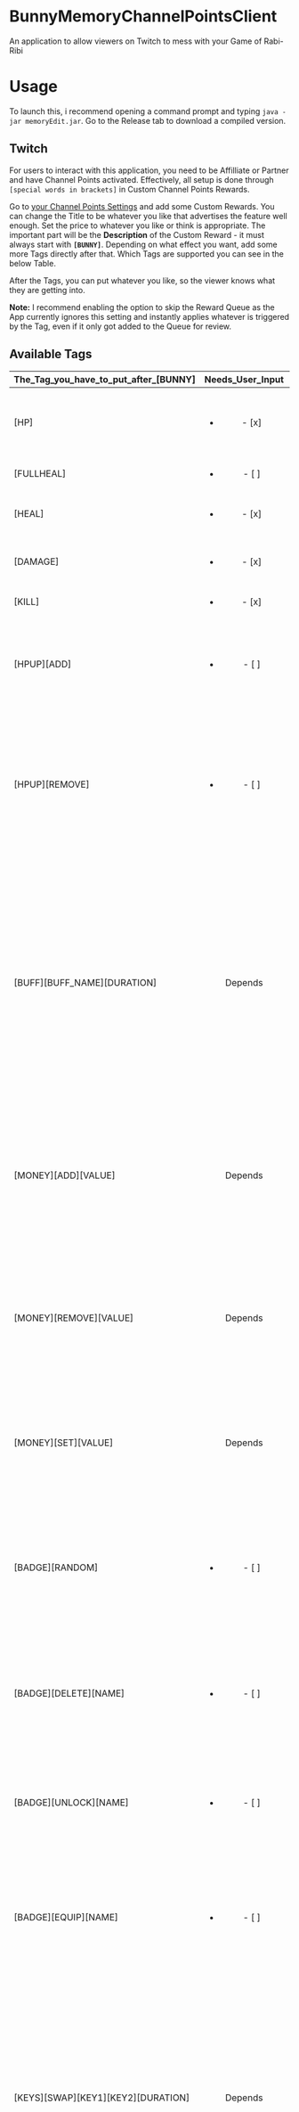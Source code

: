 # BunnyMemoryChannelPointsClient
An application to allow viewers on Twitch to mess with your Game of Rabi-Ribi

# Usage
To launch this, i recommend opening a command prompt and typing ``java -jar memoryEdit.jar``.
Go to the Release tab to download a compiled version.

## Twitch
For users to interact with this application, you need to be Affilliate or Partner and have
Channel Points activated. Effectively, all setup is done through ``[special words in brackets]``
in Custom Channel Points Rewards.

Go to [your Channel Points Settings](https://dashboard.twitch.tv/community/channel-points/rewards)
and add some Custom Rewards. You can change the Title to be whatever you like that advertises
the feature well enough. Set the price to whatever you like or think is appropriate.
The important part will be the **Description** of the Custom Reward - it must always start with
**``[BUNNY]``**. Depending on what effect you want, add some more Tags directly after that. Which
Tags are supported you can see in the below Table.

After the Tags, you can put whatever you like, so the viewer knows what they are getting into.

**Note:** I recommend enabling the option to skip the Reward Queue as the App currently
ignores this setting and instantly applies whatever is triggered by the Tag, even if it only
got added to the Queue for review.

## Available Tags
| The_Tag_you_have_to_put_after_[BUNNY] | Needs_User_Input | Description |
|------------------------------------|:----------------:|-------------|
| [HP] | <ul><li>- [x]  </li></ul>|Sets your current HP to whatever value the Viewer entered|
| [FULLHEAL] | <ul><li>- [ ] </li></ul>|Fully heals you*|
| [HEAL] | <ul><li>- [x]  </li></ul> | Heals you by the amount specified by the Viewer*|
| [DAMAGE] | <ul><li>- [x]  </li></ul> | Damages you by the amount specified by the Viewer|
| [KILL] | <ul><li>- [x]  </li></ul> | Kills you!|
| [HPUP][ADD] | <ul><li>- [ ] </li></ul> | Adds one of the unused Max HP Ups to your inventory, effectively increasing your Max HP.|
| [HPUP][REMOVE] | <ul><li>- [ ] </li></ul> | Removes one of the unused Max HP Ups from your inventory, effectively decreasing your Max HP (if you had one of the unused HP Ups applied before.)|
| [BUFF][BUFF_NAME][DURATION]| Depends | Applies a Buff or Debuff to you. See Table below for valid BUFF_NAMEs. Valid durations are ``REMOVE`` (to remove it), ``INSTANT``, ``SHORT``, ``MEDIUM``, ``LONG`` and ``VERYLONG``. If you set the duration to be ``CUSTOM``, the buff will be applied for the duration the viewer entered.|
| [MONEY][ADD][VALUE] | Depends | Gives you the amount of money specified by ``VALUE``. If ``VALUE`` is ``CUSTOM``, you get the amount of money specified by the viewer instead.|
| [MONEY][REMOVE][VALUE] | Depends | Removes the amount of money specified by ``VALUE`` from you. If ``VALUE`` is ``CUSTOM``, you lose the amount of money specified by the viewer instead.|
| [MONEY][SET][VALUE] | Depends | Just like the above two, just that it ``SET``s your money to the ``VALUE`` specified. May be ``CUSTOM``.|
| [BADGE][RANDOM] | <ul><li>- [ ] </li></ul> | Randomizes your entire Badge Inventory, randomly removing, deleting and equipping badges. Does not care about the Badge Point limit. |
| [BADGE][DELETE][NAME] | <ul><li>- [ ] </li></ul> | Entirely deletes the badge of name ``NAME`` from your inventory. See table below for valid ``NAME``s.|
| [BADGE][UNLOCK][NAME] | <ul><li>- [ ] </li></ul> | Unlocks the badge of name ``NAME`` for you. Unequips the Badge if it was equipped! See table below for valid ``NAME``s.|
| [BADGE][EQUIP][NAME] | <ul><li>- [ ] </li></ul> | Equips the badge of name ``NAME`` for you. Unlocks it if it was not unlocked before. See table below for valid ``NAME``s.|
| [KEYS][SWAP][KEY1][KEY2][DURATION] | Depends | Swaps the two specified ``KEY``s for ``DURATION`` seconds. ``DURATION`` may be ``CUSTOM``. See above. See below for valid ``KEY`` Names. Note that it can get pretty messy with multiple keyswaps for the same keys. Once all Key Swaps expire, the original Key Config will be restores.|

*Note: If you are killed and are still on the death screen, healing you will technically revive you!

## Available ``BUFF`` Names
| Name |
|:---:|
|SPEED_DOWN|
|NUMB|
|POISON|
|ATTACK_DOWN|
|DEFENSE_DOWN|
|CURSED|
|STUNNED|
|BAN_SKILL|
|MANA_DOWN|
|FREEZE|
|BURN|
|ATTACK_UP|
|DEFENSE_UP|
|HP_RECOVER|
|SP_RECOVER|
|SHRINK|
|GIANT|
|ARREST|
|SPEED_UP|
|HALO|
|BADGE_COPY|
|NULL_MEELE|
|DEFENSE_BOOST|
|DEFENSE_DROP|
|STAMINA_DOWN|
|NULL_SLOW|
|SUPER_ARMOUR|
|QUAD_DAMAGE|
|DOUBLE_DAMAGE|
|SPEEDY|
|MAXHP_UP|
|MAXMP_UP|
|AMULET_CUT|
|HP_REGEN|
|MP_REGEN|
|GIVE_ATK_DOWN|
|GIVE_DEF_DOWN|
|UNSTABLE|
|BOOST_FAIL|
|HEX_CANCEL|
|LUCKY_SEVEN|
|QUICK_REFLEX|
|DEFENSE_BOOST_PLUS|
|ENDURANCE|
|FATIGUE|
|HALO_BOOST_1|
|HALO_BOOST_2|
|HALO_BOOST_3|
|99_REFLECT|
|SURVIVAL_INSTINCT|
|AMULET_DRAIN|
|MORTALITY|
|NO_BADGES|
|INSTANT_DEATH|
|HEALTH_ABSORB|
|POWER_ABSORB|
|300_REVENGE|
|BUNNY_LOVER|
|HEALING|
|T_MINUS_TWO|
|T_MINUS_ONE|
|ATTACK_BOOST|
|MEOW_RESPAWN|
|NULL|

## Available ``BADGE`` Names
| Name |
|:---:|
|HEALTH_UP|
|HEALTH_SURGE|
|MANA_UP|
|MANA_SURGE|
|CRISIS_BOOST|
|ATTACK_GROW|
|DEFENSE_GROW|
|ATTACK_TRADE|
|DEFENSE_TRADE|
|ARM_STRENGTH|
|CARROT_BOOST|
|WEAKEN|
|SELF_DEFENSE|
|ARMORED|
|LUCKY_SEVEN|
|HEX_CANCEL|
|PURE_LOVE|
|TOXIC_STRIKE|
|FRAME_CANCEL|
|HEALTH_WAGER|
|MANA_WAGER|
|STAMINA_PLUS|
|BLESSED|
|HITBOX_DOWN|
|CASHBACK|
|SURVIVAL|
|TOP_FORM|
|TOUGH_SKIN|
|ERINA_BADGE|
|RIBBON_BADGE|
|AUTO_TRIGGER|
|LILITHS_GIFT|

## Available ``KEY`` Names
| Name |
|:---:|
|UP|
|DOWN|
|LEFT|
|RIGHT|
|JUMP|
|MAGIC_ATTACK|
|MEELEE_ATTACK|
|BOOST_ATTACK|
|CHANGE_MAGIC_TYPE_LEFT|
|CHANGE_MAGIC_TYPE_RIGHT|
|ITEM_MENU|
|AMULET|
|DASH|